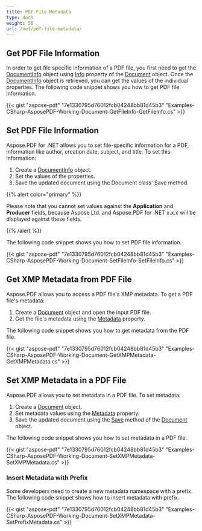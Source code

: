 ```yaml
---
title: PDF File Metadata
type: docs
weight: 50
url: /net/pdf-file-metadata/
---
```


## **Get PDF File Information**
In order to get file specific information of a PDF file, you first need to get the [DocumentInfo](https://apireference.aspose.com/net/pdf/aspose.pdf/documentinfo) object using [Info](https://apireference.aspose.com/net/pdf/aspose.pdf/document/properties/info) property of the [Document](https://apireference.aspose.com/net/pdf/aspose.pdf/document) object. Once the [DocumentInfo](https://apireference.aspose.com/net/pdf/aspose.pdf/documentinfo) object is retrieved, you can get the values of the individual properties. The following code snippet shows you how to get PDF file information.

{{< gist "aspose-pdf" "7e1330795d76012fcb04248bb81d45b3" "Examples-CSharp-AsposePDF-Working-Document-GetFileInfo-GetFileInfo.cs" >}}
## **Set PDF File Information**
Aspose.PDF for .NET allows you to set file-specific information for a PDF, information like author, creation date, subject, and title. To set this information:

1. Create a [DocumentInfo](https://apireference.aspose.com/net/pdf/aspose.pdf/documentinfo) object.
1. Set the values of the properties.
1. Save the updated document using the Document class' Save method.

{{% alert color="primary" %}} 

Please note that you cannot set values against the **Application** and **Producer** fields, because Aspose Ltd. and Aspose.PDF for .NET x.x.x will be displayed against these fields.

{{% /alert %}} 

The following code snippet shows you how to set PDF file information.

{{< gist "aspose-pdf" "7e1330795d76012fcb04248bb81d45b3" "Examples-CSharp-AsposePDF-Working-Document-SetFileInfo-SetFileInfo.cs" >}}
## **Get XMP Metadata from PDF File**
Aspose.PDF allows you to access a PDF file's XMP metadata. To get a PDF file's metadata:

1. Create a [Document](https://apireference.aspose.com/net/pdf/aspose.pdf/document) object and open the input PDF file.
1. Get the file's metadata using the [Metadata](https://apireference.aspose.com/net/pdf/aspose.pdf/document/properties/metadata) property.

The following code snippet shows you how to get metadata from the PDF file.

{{< gist "aspose-pdf" "7e1330795d76012fcb04248bb81d45b3" "Examples-CSharp-AsposePDF-Working-Document-GetXMPMetadata-GetXMPMetadata.cs" >}}
## **Set XMP Metadata in a PDF File**
Aspose.PDF allows you to set metadata in a PDF file. To set metadata:

1. Create a [Document](https://apireference.aspose.com/net/pdf/aspose.pdf/document) object.
1. Set metadata values using the [Metadata](https://apireference.aspose.com/net/pdf/aspose.pdf/document/properties/metadata) property.
1. Save the updated document using the [Save](https://apireference.aspose.com/net/pdf/aspose.pdf/document/methods/save) method of the [Document](https://apireference.aspose.com/net/pdf/aspose.pdf/document) object.

The following code snippet shows you how to set metadata in a PDF file.

{{< gist "aspose-pdf" "7e1330795d76012fcb04248bb81d45b3" "Examples-CSharp-AsposePDF-Working-Document-SetXMPMetadata-SetXMPMetadata.cs" >}}
### **Insert Metadata with Prefix**
Some developers need to create a new metadata namespace with a prefix. The following code snippet shows how to insert metadata with prefix.

{{< gist "aspose-pdf" "7e1330795d76012fcb04248bb81d45b3" "Examples-CSharp-AsposePDF-Working-Document-SetXMPMetadata-SetPrefixMetadata.cs" >}}
